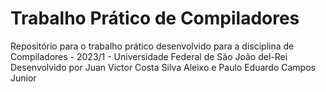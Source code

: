 # Trabalho Prático de Compiladores
Repositório para o trabalho prático desenvolvido para a disciplina de Compiladores - 2023/1 - Universidade Federal de São João del-Rei
Desenvolvido por Juan Victor Costa Silva Aleixo e Paulo Eduardo Campos Junior
